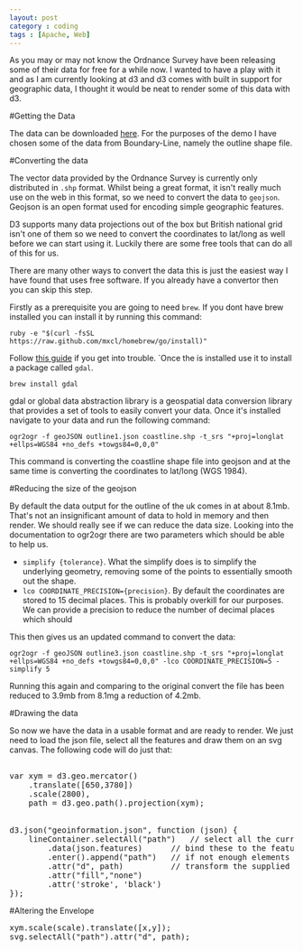 ```yaml
---
layout: post
category : coding
tags : [Apache, Web]
---
```



As you may or may not know the Ordnance Survey have been releasing some of their data for free for a while now. I wanted to have a play with it and as I am currently looking at d3 and d3 comes with built in support for geographic data, I thought it would be neat to render some of this data with d3.

#Getting the Data

The data can be downloaded [here](). For the purposes of the demo I have chosen some of the data from Boundary-Line, namely the outline shape file.

#Converting the data

The vector data provided by the Ordnance Survey is currently only distributed in <code>.shp</code> format. Whilst being a great format, it isn't really much use on the web in this format, so we need to convert the data to <code>geojson</code>. Geojson is an open format used for encoding simple geographic features. 

D3 supports many data projections out of the box but British national grid isn't one of them so we need to convert the coordinates to lat/long as well before we can start using it. Luckily there are some free tools that can do all of this for us.

<div>
There are many other ways to convert the data this is just the easiest way I have found that uses free software. If you already have a convertor then you can skip this step.
</div>

Firstly as a prerequisite you are going to need <code>brew</code>. If you dont have brew installed you can install it by running this command:

	ruby -e "$(curl -fsSL https://raw.github.com/mxcl/homebrew/go/install)"

Follow [this guide](http://coolestguidesontheplanet.com/setting-up-os-x-mavericks-and-homebrew/) if you get into trouble. `Once the is installed use it to install a package called <code>gdal</code>.

	brew install gdal

gdal or global data abstraction library is a geospatial data conversion library that provides a set of tools to easily convert your data. Once it's installed navigate to your data and run the following command:

	ogr2ogr -f geoJSON outline1.json coastline.shp -t_srs "+proj=longlat +ellps=WGS84 +no_defs +towgs84=0,0,0"

This command is converting the coastline shape file into geojson and at the same time is converting the coordinates to lat/long (WGS 1984).

#Reducing the size of the geojson

By default the data output for the outline of the uk comes in at about 8.1mb. That's not an insignificant amount of data to hold in memory and then render. We should really see if we can reduce the data size. Looking into the documentation to ogr2ogr there are two parameters which should be able to help us.

- <code>simplify {tolerance}</code>. What the simplify does is to simplify the underlying geometry, removing some of the points to essentially smooth out the shape.
- <code>lco COORDINATE_PRECISION={precision}</code>. By default the coordinates are stored to 15 decimal places. This is probably overkill for our purposes. We can provide a precision to reduce the number of decimal places which should 

This then gives us an updated command to convert the data:

	ogr2ogr -f geoJSON outline3.json coastline.shp -t_srs "+proj=longlat +ellps=WGS84 +no_defs +towgs84=0,0,0" -lco COORDINATE_PRECISION=5 -simplify 5

Running this again and comparing to the original convert the file has been reduced to 3.9mb from 8.1mg a reduction of 4.2mb.

#Drawing the data

So now we have the data in a usable format and are ready to render. We just need to load the json file, select all the features and draw them on an svg canvas. The following code will do just that:

<pre>

var xym = d3.geo.mercator()
    .translate([650,3780])
    .scale(2800),
	path = d3.geo.path().projection(xym);

	
d3.json("geoinformation.json", function (json) {
    lineContainer.selectAll("path")   // select all the current path nodes
        .data(json.features)      // bind these to the features array in json
        .enter().append("path")   // if not enough elements create a new path
        .attr("d", path)          // transform the supplied jason geo path to svg
        .attr("fill","none")
        .attr('stroke', 'black')
});
</pre>



#Altering the Envelope

<pre>
xym.scale(scale).translate([x,y]);
svg.selectAll("path").attr("d", path);
</pre>


